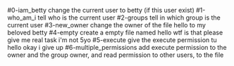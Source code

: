 #0-iam_betty 
change the current user to betty (if this user exist)
#1-who_am_i
tell who is the current user
#2-groups
tell in which group is the current user
#3-new_owner
change the owner of the file hello to my beloved betty
#4-empty
create a empty file named hello wtf is that please give me real task i'm not 5yo
#5-execute
give the execute permission tu hello okay i give up
#6-multiple_permissions
add execute permission to the owner and the group owner, and read permission to other users, to the file
